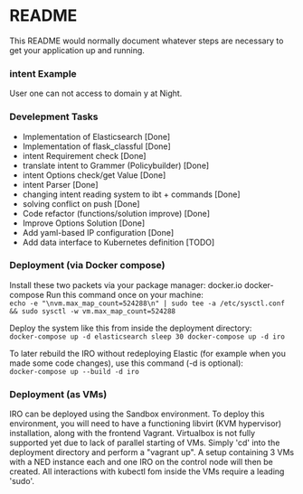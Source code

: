 # README #

This README would normally document whatever steps are necessary to get your application up and running.

### intent Example ###

User one can not access to domain y at Night.

### Develepment Tasks ###

* Implementation of Elasticsearch [Done]
* Implementation of flask_classful [Done]
* intent Requirement check [Done]
* translate intent to Grammer (Policybuilder) [Done]
* intent Options check/get Value [Done]
* intent Parser [Done]
* changing intent reading system to ibt + commands [Done]
* solving conflict on push [Done]
* Code refactor (functions/solution improve) [Done]
* Improve Options Solution [Done]
* Add yaml-based IP configuration [Done]
* Add data interface to Kubernetes definition [TODO]

### Deployment (via Docker compose)
Install these two packets via your package manager: docker.io docker-compose
Run this command once on your machine:\
`echo -e "\nvm.max_map_count=524288\n" | sudo tee -a /etc/sysctl.conf && sudo sysctl -w vm.max_map_count=524288`

Deploy the system like this from inside the deployment directory:\
`docker-compose up -d elasticsearch
sleep 30
docker-compose up -d iro`

To later rebuild the IRO without redeploying Elastic (for example when you made some code changes), use this command (-d is optional):\
`docker-compose up --build -d iro`

### Deployment (as VMs)
IRO can be deployed using the Sandbox environment. To deploy this environment, you will need to have a functioning libvirt (KVM hypervisor) installation, along with the frontend Vagrant. Virtualbox is not fully supported yet due to lack of parallel starting of VMs. Simply 'cd' into the deployment directory and perform a "vagrant up". A setup containing 3 VMs with a NED instance each and one IRO on the control node will then be created. All interactions with kubectl fom inside the VMs require a leading 'sudo'.
